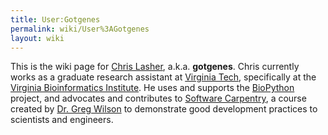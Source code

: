 ```yaml
---
title: User:Gotgenes
permalink: wiki/User%3AGotgenes
layout: wiki
---
```


This is the wiki page for [Chris Lasher](http://gotgenes.com), a.k.a.
**gotgenes**. Chris currently works as a graduate research assistant at
[Virginia Tech](http://www.vt.edu), specifically at the [Virginia
Bioinformatics Institute](https://www.vbi.vt.edu). He uses and supports
the [BioPython](http://biopython.org) project, and advocates and
contributes to [Software Carpentry](http://swc.scipy.org), a course
created by [Dr. Greg Wilson](http://third-bit.com) to demonstrate good
development practices to scientists and engineers.
